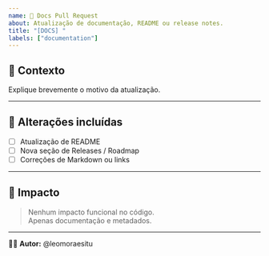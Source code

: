```yaml
---
name: 📖 Docs Pull Request
about: Atualização de documentação, README ou release notes.
title: "[DOCS] "
labels: ["documentation"]
---
```


## 🧭 Contexto
Explique brevemente o motivo da atualização.

---

## 🧾 Alterações incluídas
- [ ] Atualização de README  
- [ ] Nova seção de Releases / Roadmap  
- [ ] Correções de Markdown ou links  

---

## 🧩 Impacto
> Nenhum impacto funcional no código.  
> Apenas documentação e metadados.  

---

👨‍💻 **Autor:** @leomoraesitu
